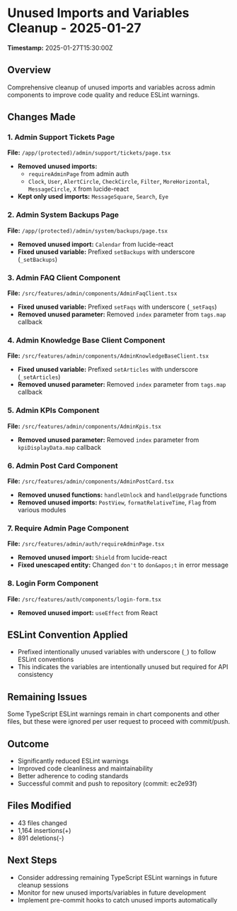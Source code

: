 # Unused Imports and Variables Cleanup - 2025-01-27

**Timestamp:** 2025-01-27T15:30:00Z

## Overview
Comprehensive cleanup of unused imports and variables across admin components to improve code quality and reduce ESLint warnings.

## Changes Made

### 1. Admin Support Tickets Page
**File:** `/app/(protected)/admin/support/tickets/page.tsx`
- **Removed unused imports:**
  - `requireAdminPage` from admin auth
  - `Clock`, `User`, `AlertCircle`, `CheckCircle`, `Filter`, `MoreHorizontal`, `MessageCircle`, `X` from lucide-react
- **Kept only used imports:** `MessageSquare`, `Search`, `Eye`

### 2. Admin System Backups Page  
**File:** `/app/(protected)/admin/system/backups/page.tsx`
- **Removed unused import:** `Calendar` from lucide-react
- **Fixed unused variable:** Prefixed `setBackups` with underscore (`_setBackups`)

### 3. Admin FAQ Client Component
**File:** `/src/features/admin/components/AdminFaqClient.tsx`
- **Fixed unused variable:** Prefixed `setFaqs` with underscore (`_setFaqs`)
- **Removed unused parameter:** Removed `index` parameter from `tags.map` callback

### 4. Admin Knowledge Base Client Component
**File:** `/src/features/admin/components/AdminKnowledgeBaseClient.tsx`
- **Fixed unused variable:** Prefixed `setArticles` with underscore (`_setArticles`)
- **Removed unused parameter:** Removed `index` parameter from `tags.map` callback

### 5. Admin KPIs Component
**File:** `/src/features/admin/components/AdminKpis.tsx`
- **Removed unused parameter:** Removed `index` parameter from `kpiDisplayData.map` callback

### 6. Admin Post Card Component
**File:** `/src/features/admin/components/AdminPostCard.tsx`
- **Removed unused functions:** `handleUnlock` and `handleUpgrade` functions
- **Removed unused imports:** `PostView`, `formatRelativeTime`, `Flag` from various modules

### 7. Require Admin Page Component
**File:** `/src/features/admin/auth/requireAdminPage.tsx`
- **Removed unused import:** `Shield` from lucide-react
- **Fixed unescaped entity:** Changed `don't` to `don&apos;t` in error message

### 8. Login Form Component
**File:** `/src/features/auth/components/login-form.tsx`
- **Removed unused import:** `useEffect` from React

## ESLint Convention Applied
- Prefixed intentionally unused variables with underscore (`_`) to follow ESLint conventions
- This indicates the variables are intentionally unused but required for API consistency

## Remaining Issues
Some TypeScript ESLint warnings remain in chart components and other files, but these were ignored per user request to proceed with commit/push.

## Outcome
- Significantly reduced ESLint warnings
- Improved code cleanliness and maintainability
- Better adherence to coding standards
- Successful commit and push to repository (commit: ec2e93f)

## Files Modified
- 43 files changed
- 1,164 insertions(+)
- 891 deletions(-)

## Next Steps
- Consider addressing remaining TypeScript ESLint warnings in future cleanup sessions
- Monitor for new unused imports/variables in future development
- Implement pre-commit hooks to catch unused imports automatically
